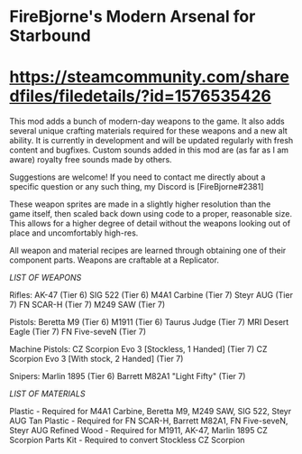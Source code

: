 # FireBjorne's Modern Arsenal for Starbound
# https://steamcommunity.com/sharedfiles/filedetails/?id=1576535426

This mod adds a bunch of modern-day weapons to the game. It also adds several unique crafting materials required for these weapons and a new alt ability.
It is currently in development and will be updated regularly with fresh content and bugfixes. Custom sounds added in this mod are (as far as I am aware) royalty free sounds made by others.

Suggestions are welcome!
If you need to contact me directly about a specific question or any such thing, my Discord is [FireBjorne#2381]

These weapon sprites are made in a slightly higher resolution than the game itself, then scaled back down using code to a proper, reasonable size. This allows for a higher degree of detail without the weapons looking out of place and uncomfortably high-res.

All weapon and material recipes are learned through obtaining one of their component parts. Weapons are craftable at a Replicator.

*LIST OF WEAPONS*

Rifles:
AK-47 (Tier 6)
SIG 522 (Tier 6)
M4A1 Carbine (Tier 7)
Steyr AUG (Tier 7)
FN SCAR-H (Tier 7)
M249 SAW (Tier 7)

Pistols:
Beretta M9 (Tier 6)
M1911 (Tier 6)
Taurus Judge (Tier 7)
MRI Desert Eagle (Tier 7)
FN Five-seveN (Tier 7)

Machine Pistols:
CZ Scorpion Evo 3 [Stockless, 1 Handed] (Tier 7)
CZ Scorpion Evo 3 [With stock, 2 Handed] (Tier 7)

Snipers:
Marlin 1895 (Tier 6)
Barrett M82A1 "Light Fifty" (Tier 7)

*LIST OF MATERIALS*

Plastic - Required for M4A1 Carbine, Beretta M9, M249 SAW, SIG 522, Steyr AUG
Tan Plastic - Required for FN SCAR-H, Barrett M82A1, FN Five-seveN, Steyr AUG
Refined Wood - Required for M1911, AK-47, Marlin 1895
CZ Scorpion Parts Kit - Required to convert Stockless CZ Scorpion
